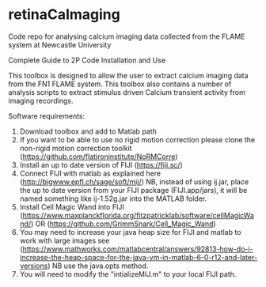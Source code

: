 # retinaCaImaging
Code repo for analysing calcium imaging data collected from the FLAME system at Newcastle University

Complete Guide to 2P Code Installation and Use

This toolbox is designed to allow the user to extract calcium imaging data from the FN1 FLAME system. This toolbox also contains a number of analysis scripts to extract stimulus driven Calcium transient activity from imaging recordings. 

Software requirements:
1.	Download toolbox and add to Matlab path
2.	If you want to be able to use no rigid motion correction please clone the non-rigid motion correction toolkit (https://github.com/flatironinstitute/NoRMCorre) 
3.	Install an up to date version of FIJI (https://fiji.sc/) 
4.	Connect FIJI with matlab as explained here (http://bigwww.epfl.ch/sage/soft/mij/) NB, instead of using ij.jar, place the up to date version from your FIJI package (FIJI.app/jars), it will be named something like ij-1.52g.jar into the MATLAB folder.
5.	Install Cell Magic Wand into FIJI (https://www.maxplanckflorida.org/fitzpatricklab/software/cellMagicWand/) OR (https://github.com/GrimmSnark/Cell_Magic_Wand)
6.	You may need to increase your java heap size for FIJI and matlab to work with large images see (https://www.mathworks.com/matlabcentral/answers/92813-how-do-i-increase-the-heap-space-for-the-java-vm-in-matlab-6-0-r12-and-later-versions) NB use the java.opts method. 
7.	You will need to modify the "intializeMIJ.m" to your local FIJI path.
